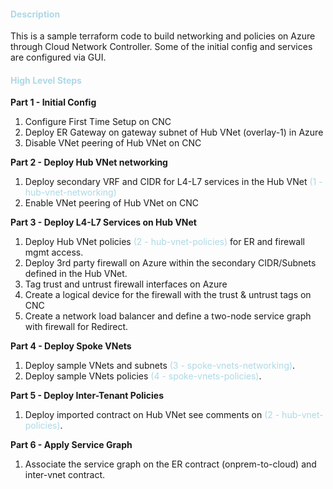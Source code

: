 
#### **<font color="lightblue">Description</font>**

This is a sample terraform code to build networking and policies on Azure through Cloud Network Controller. Some of the initial config and services are configured via GUI. 

#### **<font color="lightblue">High Level Steps</font>**


**Part 1 - Initial Config**
1. Configure First Time Setup on CNC
2. Deploy ER Gateway on gateway subnet of Hub VNet (overlay-1) in Azure
3. Disable VNet peering of Hub VNet on CNC

**Part 2 - Deploy Hub VNet networking**
1. Deploy secondary VRF and CIDR for L4-L7 services in the Hub VNet <font color="lightblue">(1 - hub-vnet-networking)</font>
2. Enable VNet peering of Hub VNet on CNC

**Part 3 - Deploy L4-L7 Services on Hub VNet**
1. Deploy Hub VNet policies <font color="lightblue">(2 - hub-vnet-policies)</font> for ER and firewall mgmt access.
2. Deploy 3rd party firewall on Azure within the secondary CIDR/Subnets defined in the Hub VNet.
3. Tag trust and untrust firewall interfaces on Azure 
4. Create a logical device for the firewall with the trust & untrust tags on CNC
5. Create a network load balancer and define a two-node service graph with firewall for Redirect.

**Part 4 - Deploy Spoke VNets**
1. Deploy sample VNets and subnets <font color="lightblue">(3 - spoke-vnets-networking)</font>.
2. Deploy sample VNets policies <font color="lightblue">(4 - spoke-vnets-policies)</font>.

**Part 5 - Deploy Inter-Tenant Policies**
1. Deploy imported contract on Hub VNet see comments on <font color="lightblue">(2 - hub-vnet-policies)</font>. 

**Part 6 - Apply Service Graph**
1. Associate the service graph on the ER contract (onprem-to-cloud) and inter-vnet contract.
